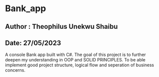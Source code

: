 # Bank_app
Author : Theophilus Unekwu Shaibu
--------------------------------------
Date: 27/05/2023
--------------------------------------
A console Bank app built with C#. The goal of this project is to further deepen my understanding in OOP and SOLID PRINCIPLES. To be able implement good project structure, logical flow and seperation of business concerns.
